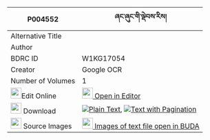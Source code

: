 |P004552|ཞང་ཞུང་གི་ལྡེབས་རིས། 
| --- | --- 
|Alternative Title |
|Author | 
|BDRC ID | W1KG17054
|Creator | Google OCR
|Number of Volumes| 1
|<img width="25" src="https://img.icons8.com/color/25/000000/edit-property.png">Edit Online| [<img width="25" src="https://avatars.githubusercontent.com/u/45091458?s=200&v=4"> Open in Editor](http://editor.openpecha.org/P004552)
|<img width="25" src="https://img.icons8.com/fluent/48/000000/download-2.png"/>  Download | [![](https://img.icons8.com/color/20/000000/txt.png)Plain Text](https://github.com/Openpecha/P004552/releases/download/v2/shyangshyung_gi_debri_plain_P004552.zip), [![](https://img.icons8.com/color/20/000000/txt.png)Text with Pagination](https://github.com/Openpecha/P004552/releases/download/v2/shyangshyung_gi_debri_pages_P004552.zip)
|<img width="25" src="https://img.icons8.com/plasticine/100/000000/pictures-folder.png"/>  Source Images | [<img width="25" src="https://library.bdrc.io/icons/BUDA-small.svg"> Images of text file open in BUDA](https://library.bdrc.io/show/bdr:W1KG17054)
